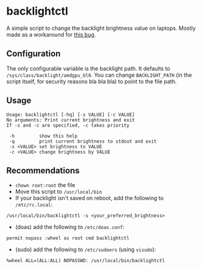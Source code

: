# backlightctl
A simple script to change the backlight brightness value on laptops. Mostly made as a workaround for [this bug](https://bugzilla.kernel.org/show_bug.cgi?id=203905).

## Configuration
The only configurable variable is the backlight path. It defaults to `/sys/class/backlight/amdgpu_bl0`. You can change `BACKLIGHT_PATH` (in the script itself, for security reasons bla bla bla) to point to the file path.

## Usage
```
Usage: backlightctl [-hq] [-s VALUE] [-c VALUE]
No arguments: Print current brightness and exit
If -s and -c are specified, -c takes priority

 -h         show this help
 -q         print current brightness to stdout and exit
 -s <VALUE> set brightness to VALUE
 -c <VALUE> change brightness by VALUE
```

## Recommendations
- `chown root:root` the file
- Move this script to `/usr/local/bin`
- If your backlight isn't saved on reboot, add the following to `/etc/rc.local`:
```
/usr/local/bin/backlightctl -s <your_preferred_brightness>
```
- (doas) add the following to `/etc/doas.conf`:
```
permit nopass :wheel as root cmd backlightctl
```
- (sudo) add the following to `/etc/sudoers` (using `visudo`):
```
%wheel ALL=(ALL:ALL) NOPASSWD: /usr/local/bin/backlightctl
```
